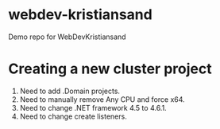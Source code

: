 # webdev-kristiansand
Demo repo for WebDevKristiansand


# Creating a new cluster project

1. Need to add .Domain projects.
2. Need to manually remove Any CPU and force x64.
3. Need to change .NET framework 4.5 to 4.6.1.
4. Need to change create listeners.

